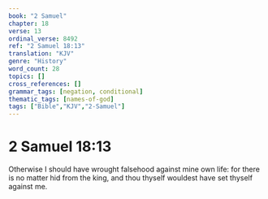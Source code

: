 ```yaml
---
book: "2 Samuel"
chapter: 18
verse: 13
ordinal_verse: 8492
ref: "2 Samuel 18:13"
translation: "KJV"
genre: "History"
word_count: 28
topics: []
cross_references: []
grammar_tags: [negation, conditional]
thematic_tags: [names-of-god]
tags: ["Bible","KJV","2-Samuel"]
---
```


# 2 Samuel 18:13

Otherwise I should have wrought falsehood against mine own life: for there is no matter hid from the king, and thou thyself wouldest have set thyself against me.
